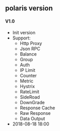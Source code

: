 ## polaris version

#### V1.0
* Init version
* Support:
  - Http Proxy
  - Json RPC
  - Balance
  - Group
  - Auth
  - IP Limit
  - Counter
  - Metric
  - Hystrix
  - RateLimit
  - SideRoad
  - DownGrade
  - Response Cache
  - Raw Response
  - Data Output
* 2018-08-18 18:00


